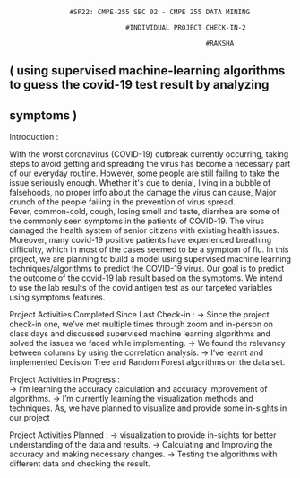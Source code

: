                    #SP22: CMPE-255 SEC 02 - CMPE 255 DATA MINING
                                       
                                 #INDIVIDUAL PROJECT CHECK-IN-2

                                                     #RAKSHA

## ( using supervised machine-learning algorithms to guess the covid-19 test result by analyzing
## symptoms )


Introduction :					

With the worst coronavirus (COVID-19) outbreak currently occurring, taking steps to avoid getting and spreading the virus has become a necessary part of our everyday routine. However, some people are still failing to take the issue seriously enough. Whether it's due to denial, living in a bubble of falsehoods, no proper info about the damage the virus can cause, Major crunch of the people failing in the prevention of virus spread.					
Fever, common-cold, cough, losing smell and taste, diarrhea are some of the commonly seen symptoms in the patients of COVID-19. The virus damaged the health system of senior citizens with existing health issues. Moreover, many covid-19 positive patients have experienced breathing difficulty, which in most of the cases seemed to be a symptom of flu.
In this project, we are planning to build a model using supervised machine learning techniques/algorithms to predict the COVID-19 virus. Our goal is to predict the outcome of the covid-19 lab result based on the symptoms. We intend to use the lab results of the covid antigen test as our targeted variables using symptoms features.

Project Activities Completed Since Last Check-in :
-> Since the project check-in one, we’ve met multiple times through zoom and in-person on class days and discussed supervised machine learning algorithms and solved the issues we faced while implementing.
-> We found the relevancy between columns by using the correlation analysis.
-> I’ve learnt and implemented Decision Tree and Random Forest algorithms on the data set. 

Project Activities in Progress :  
-> I’m learning the accuracy calculation and accuracy improvement of algorithms.
-> I’m currently learning the visualization methods and techniques. As, we have planned to    visualize and provide some in-sights in  our project

Project Activities Planned :
-> visualization to provide in-sights for better understanding of the data and results.
-> Calculating and Improving the accuracy and making necessary changes.
-> Testing the algorithms with different data and checking the result.













 




 
					
				
			
		





